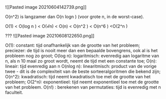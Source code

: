 ![[Pasted image 20210604142739.png]]
   

O(n^2) is langzamer dan O(n log⁡n ) (voor grote n, in de worst-case).

O(1) < O(log ⁡n ) < O(√n) < O(n) < O(n^2 ) < O(n^6 ) <O(2^n )

???
![[Pasted image 20210608122650.png]]

O(1): constant: tijd onafhankelijk van de grootte van het probleem; preciezer: de tijd is nooit meer dan een bepaalde bovengrens, ook al is het probleem nog zo groot;
O(log n): logaritmisch: evenredig aan logaritme van n, als n 10 maal zo groot wordt, neemt de tijd met een constante toe;
O(n): lineair: tijd evenredig aan n
O(nlog n): linearitmisch: product van de vorige twee - dit is de complexiteit van de beste sorteeralgoritmen die bekend zijn;
O(n^2): kwadratisch: tijd neemt kwadratisch toe met de grootte van het probleem;
O(2^n): exponentieel: tijd neemt exponentieel toe met de grootte van het probleem.
O(n!) : berekenen van permutaties: tijd is evenredig met n faculteit.